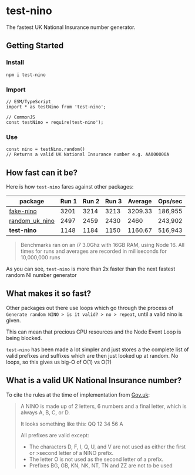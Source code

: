 # test-nino

The fastest UK National Insurance number generator.

## Getting Started

### Install
```
npm i test-nino
```

### Import

```
// ESM/TypeScript
import * as testNino from 'test-nino';

// CommonJS
const testNino = require(test-nino');
```

### Use
```
const nino = testNino.random()
// Returns a valid UK National Insurance number e.g. AA000000A
```

## How fast can it be?
Here is how `test-nino` fares against other packages:

| package                                                        | Run 1 | Run 2 | Run 3 | Average | Ops/sec |
|----------------------------------------------------------------|-------|-------|-------|---------|---------|
| [fake-nino](https://www.npmjs.com/package/fake-nino)           | 3201  | 3214  | 3213  | 3209.33 | 186,955 |
| [random_uk_nino](https://www.npmjs.com/package/random_uk_nino) | 2497  | 2459  | 2430  | 2460    | 243,902 |
| **test-nino**                                                  | 1148  | 1184  | 1150  | 1160.67 | 516,943 |

> Benchmarks ran on an i7 3.0Ghz with 16GB RAM, using Node 16. All times for runs and averages are recorded in milliseconds for 10,000,000 runs

As you can see, `test-nino` is more than 2x faster than the next fastest random NI number generator

## What makes it so fast?
Other packages out there use loops which go through the process of `Generate random NINO > is it valid? > no > repeat`, until a valid nino is given.

This can mean that precious CPU resources and the Node Event Loop is being blocked.

`test-nino` has been made a lot simpler and just stores a the complete list of valid prefixes and suffixes which are then just looked up at random. No loops, so this gives us big-O of O(1) vs O(?)

## What is a valid UK National Insurance number?
To cite the rules at the time of implementation from [Gov.uk](https://www.gov.uk/hmrc-internal-manuals/national-insurance-manual/nim39110):
> A NINO is made up of 2 letters, 6 numbers and a final letter, which is always A, B, C, or D.
> 
> It looks something like this: QQ 12 34 56 A
>
>All prefixes are valid except:
>
>* The characters D, F, I, Q, U, and V are not used as either the first or >second letter of a NINO prefix.
>* The letter O is not used as the second letter of a prefix.
>* Prefixes BG, GB, KN, NK, NT, TN and ZZ are not to be used
